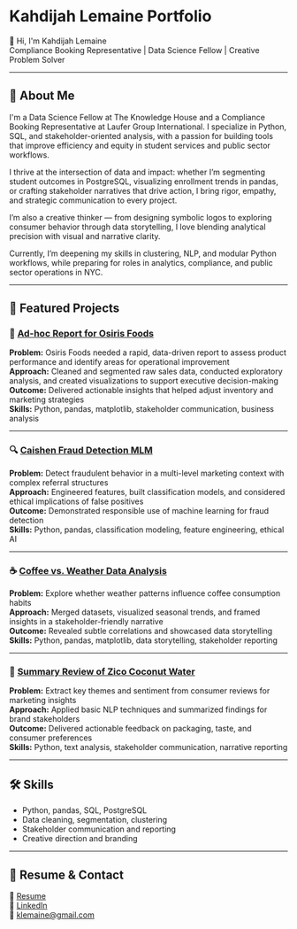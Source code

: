 # Kahdijah Lemaine Portfolio #
👋 Hi, I'm Kahdijah Lemaine  
Compliance Booking Representative | Data Science Fellow | Creative Problem Solver

---

## 🧠 About Me

I'm a Data Science Fellow at The Knowledge House and a Compliance Booking Representative at Laufer Group International. I specialize in Python, SQL, and stakeholder-oriented analysis, with a passion for building tools that improve efficiency and equity in student services and public sector workflows.

I thrive at the intersection of data and impact: whether I’m segmenting student outcomes in PostgreSQL, visualizing enrollment trends in pandas, or crafting stakeholder narratives that drive action, I bring rigor, empathy, and strategic communication to every project.

I’m also a creative thinker — from designing symbolic logos to exploring consumer behavior through data storytelling, I love blending analytical precision with visual and narrative clarity.

Currently, I’m deepening my skills in clustering, NLP, and modular Python workflows, while preparing for roles in analytics, compliance, and public sector operations in NYC.

---

## 🌟 Featured Projects

### 🧾 [Ad-hoc Report for Osiris Foods](https://github.com/Klemaine/Ad-hoc-Report-for-Osiris-Foods)  
**Problem:** Osiris Foods needed a rapid, data-driven report to assess product performance and identify areas for operational improvement  
**Approach:** Cleaned and segmented raw sales data, conducted exploratory analysis, and created visualizations to support executive decision-making  
**Outcome:** Delivered actionable insights that helped adjust inventory and marketing strategies  
**Skills:** Python, pandas, matplotlib, stakeholder communication, business analysis

---

### 🔍 [Caishen Fraud Detection MLM](https://github.com/Klemaine/Caishen-Fraud-Detection-MLM)  
**Problem:** Detect fraudulent behavior in a multi-level marketing context with complex referral structures  
**Approach:** Engineered features, built classification models, and considered ethical implications of false positives  
**Outcome:** Demonstrated responsible use of machine learning for fraud detection  
**Skills:** Python, pandas, classification modeling, feature engineering, ethical AI

---

### ☕ [Coffee vs. Weather Data Analysis](https://github.com/Klemaine/Coffee-Vs.-Weather-Data-Analysis)  
**Problem:** Explore whether weather patterns influence coffee consumption habits  
**Approach:** Merged datasets, visualized seasonal trends, and framed insights in a stakeholder-friendly narrative  
**Outcome:** Revealed subtle correlations and showcased data storytelling  
**Skills:** Python, pandas, matplotlib, data storytelling, stakeholder reporting

---

### 🥥 [Summary Review of Zico Coconut Water](https://github.com/Klemaine/Summary-Review-of-Zico-Coconut-Water)  
**Problem:** Extract key themes and sentiment from consumer reviews for marketing insights  
**Approach:** Applied basic NLP techniques and summarized findings for brand stakeholders  
**Outcome:** Delivered actionable feedback on packaging, taste, and consumer preferences  
**Skills:** Python, text analysis, stakeholder communication, narrative reporting

---

## 🛠️ Skills

- Python, pandas, SQL, PostgreSQL  
- Data cleaning, segmentation, clustering  
- Stakeholder communication and reporting  
- Creative direction and branding

---

## 📄 Resume & Contact
📄 [Resume](https://github.com/Klemaine/Kahdijah-Lemaine-Portfolio/tree/main)           
🔗 [LinkedIn](https://www.linkedin.com/in/kahdijah-lemaine-89639572)  
📧 klemaine@gmail.com

